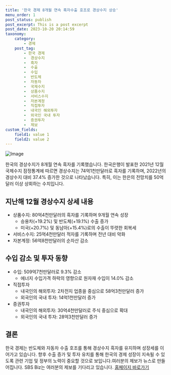 ```yaml
---
title: '한국 경제 8개월 연속 흑자수출 호조로 경상수지 상승'
menu_order: 1
post_status: publish
post_excerpt: This is a post excerpt
post_date: 2023-10-20 20:14:59
taxonomy:
    category:
        - 경제
    post_tag:
        - 한국 경제
        -  경상수지
        -  흑자
        -  수출
        -  수입
        -  반도체
        -  자동차
        -  국제수지
        -  상품수지
        -  서비스수지
        -  자본계정
        -  직접투자
        -  내국인 해외투자
        -  외국인 국내 투자
        -  증권투자
        -  제보
custom_fields:
    field1: value 1
    field2: value 2
---
```


![Image](https://imgnews.pstatic.net/image/374/2024/02/07/0000369680_001_20240207084301321.jpg?type=w647)


한국의 경상수지가 8개월 연속 흑자를 기록했습니다. 한국은행이 발표한 2021년 12월 국제수지 잠정통계에 따르면 경상수지는 74억1천만달러로 흑자를 기록하며, 2022년의 경상수지 대비 37.4% 증가한 것으로 나타났습니다. 특히, 이는 한은의 전망치를 50억달러 이상 상회하는 수치입니다.

## 지난해 12월 경상수지 상세 내용
- 상품수지: 80억4천만달러의 흑자를 기록하며 9개월 연속 성장
  - 승용차(+19.2%) 및 반도체(+19.1%) 수출 증가
  - 미국(+20.7%) 및 동남아(+15.4%)로의 수출이 뚜렷한 회복세
- 서비스수지: 25억4천만달러 적자를 기록하며 전년 대비 악화
- 자본계정: 56억8천만달러의 순자산 감소

## 수입 감소 및 투자 동향
- 수입: 509억7천만달러로 9.3% 감소
  - 에너지 수입가격 하락의 영향으로 원자재 수입이 14.0% 감소
- 직접투자
  - 내국인의 해외투자: 2차전지 업종을 중심으로 58억3천만달러 증가
  - 외국인의 국내 투자: 14억1천만달러 증가
- 증권투자
  - 내국인의 해외투자: 30억4천만달러로 주식 중심으로 확대
  - 외국인의 국내 투자: 28억3천만달러 증가

## 결론
한국 경제는 반도체와 자동차 수출 호조를 통해 경상수지 흑자를 유지하며 성장세를 이어가고 있습니다. 향후 수출 증가 및 투자 유치를 통해 한국의 경제 성장이 지속될 수 있도록 관련 기업 및 정부의 노력이 중요할 것으로 보입니다.여러분의 제보가 뉴스로 만들어집니다. SBS Biz는 여러분의 제보를 기다리고 있습니다. [홈페이지 바로가기](https://url.kr/9pghjn)
